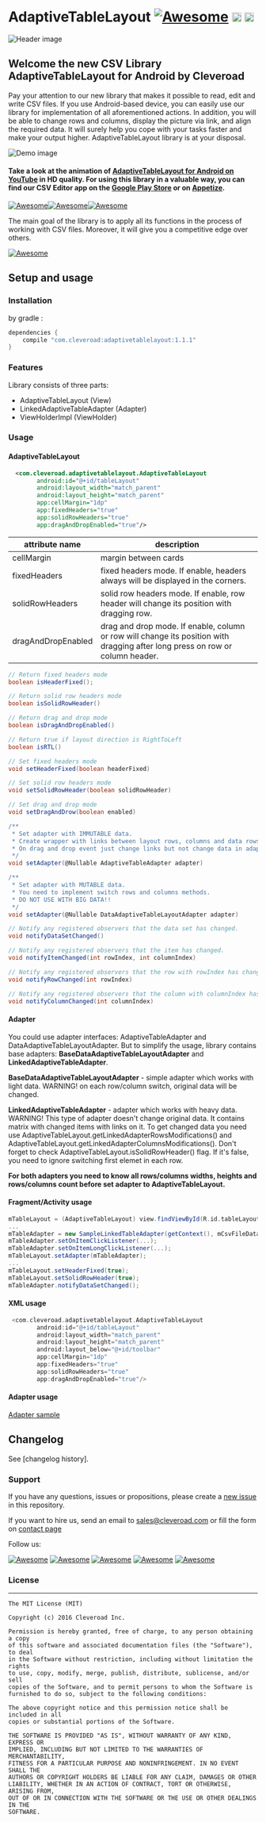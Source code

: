 # AdaptiveTableLayout [![Awesome](https://cdn.rawgit.com/sindresorhus/awesome/d7305f38d29fed78fa85652e3a63e154dd8e8829/media/badge.svg)](https://github.com/sindresorhus/awesome) <img src="https://www.cleveroad.com/public/comercial/label-android.svg" height="19"> <a href="https://www.cleveroad.com/?utm_source=github&utm_medium=label&utm_campaign=contacts"><img src="https://www.cleveroad.com/public/comercial/label-cleveroad.svg" height="19"></a>
![Header image](/images/header.png)

## Welcome the new CSV Library AdaptiveTableLayout for Android by Cleveroad

Pay your attention to our new library that makes it possible to read, edit and write CSV files. If you use Android-based device, you can easily use our library for implementation of all aforementioned actions. In addition, you will be able to change rows and columns, display the picture via link, and align the required data. It will surely help you cope with your tasks faster and make your output higher. AdaptiveTableLayout library is at your disposal.

![Demo image](/images/demo.gif)

#### Take a look at the animation of <strong><a target="_blank" href="https://www.youtube.com/watch?v=YTwpEPIlhuE">AdaptiveTableLayout for Android on YouTube</a></strong> in HD quality. For using this library in a valuable way, you can find our CSV Editor app on the <a target="_blank"  href="https://play.google.com/store/apps/details?id=com.cleveroad.tablelayout">Google Play Store</a> or on <a target="_blank"  href="https://appetize.io/app/wgacjavwr57fec241bq802gzcg?device=nexus5&scale=75&orientation=portrait&osVersion=7.0">Appetize</a>.
[![Awesome](/images/youtube.png)](https://www.youtube.com/watch?v=YTwpEPIlhuE)[![Awesome](/images/google-play.png)](https://play.google.com/store/apps/details?id=com.cleveroad.tablelayout)[![Awesome](/images/appertize.png)](https://appetize.io/app/wgacjavwr57fec241bq802gzcg?device=nexus5&scale=75&orientation=portrait&osVersion=7.0)

The main goal of the library is to apply all its functions in the process of working with CSV files. Moreover, it will give you a competitive edge over others. 

[![Awesome](/images/logo-footer.png)](https://www.cleveroad.com/?utm_source=github&utm_medium=label&utm_campaign=contacts)
<br/>
## Setup and usage
### Installation
by gradle : 
```groovy
dependencies {
    compile "com.cleveroad:adaptivetablelayout:1.1.1"
}
```
### Features ###
Library consists of three parts:
- AdaptiveTableLayout (View)
- LinkedAdaptiveTableAdapter (Adapter)
- ViewHolderImpl (ViewHolder)

### Usage ###
#### AdaptiveTableLayout ####
```XML
  <com.cleveroad.adaptivetablelayout.AdaptiveTableLayout
        android:id="@+id/tableLayout"
        android:layout_width="match_parent"
        android:layout_height="match_parent"      
        app:cellMargin="1dp"
        app:fixedHeaders="true"
        app:solidRowHeaders="true"
        app:dragAndDropEnabled="true"/>
```
|  attribute name | description |
|---|---|
| cellMargin  | margin between cards |
| fixedHeaders  | fixed headers mode. If enable, headers always will be displayed in the corners. |
| solidRowHeaders  | solid row headers mode. If enable, row header will change its position with dragging row. |
| dragAndDropEnabled | drag and drop mode. If enable, column or row will change its position with dragging after long press on row or column header. |

```groovy
// Return fixed headers mode
boolean isHeaderFixed(); 

// Return solid row headers mode
boolean isSolidRowHeader()

// Return drag and drop mode
boolean isDragAndDropEnabled()

// Return true if layout direction is RightToLeft
boolean isRTL()

// Set fixed headers mode
void setHeaderFixed(boolean headerFixed)

// Set solid row headers mode
void setSolidRowHeader(boolean solidRowHeader)

// Set drag and drop mode
void setDragAndDrow(boolean enabled)

/**
 * Set adapter with IMMUTABLE data.
 * Create wrapper with links between layout rows, columns and data rows, columns.
 * On drag and drop event just change links but not change data in adapter.
 */
void setAdapter(@Nullable AdaptiveTableAdapter adapter)

/**
 * Set adapter with MUTABLE data.
 * You need to implement switch rows and columns methods.    
 * DO NOT USE WITH BIG DATA!!
 */
void setAdapter(@Nullable DataAdaptiveTableLayoutAdapter adapter)

// Notify any registered observers that the data set has changed.
void notifyDataSetChanged()

// Notify any registered observers that the item has changed.
void notifyItemChanged(int rowIndex, int columnIndex)

// Notify any registered observers that the row with rowIndex has changed.
void notifyRowChanged(int rowIndex)

// Notify any registered observers that the column with columnIndex has changed.
void notifyColumnChanged(int columnIndex)
```
#### Adapter ####
You could use adapter interfaces: AdaptiveTableAdapter and DataAdaptiveTableLayoutAdapter. But to simplify the usage, library contains base adapters: <b>BaseDataAdaptiveTableLayoutAdapter</b> and <b>LinkedAdaptiveTableAdapter</b>.

<b>BaseDataAdaptiveTableLayoutAdapter</b> - simple adapter which works with light data. WARNING! on each row/column switch, original data will be changed. 

<b>LinkedAdaptiveTableAdapter</b> - adapter which works with heavy data. WARNING! This type of adapter doesn't change original data. It contains matrix with changed items with links on it. To get changed data you need use AdaptiveTableLayout.getLinkedAdapterRowsModifications() and AdaptiveTableLayout.getLinkedAdapterColumnsModifications().
Don't forget to check AdaptiveTableLayout.isSolidRowHeader() flag. If it's false, you need to ignore switching first elemet in each row.

<b>For both adapters you need to know all rows/columns widths, heights and rows/columns count before set adapter to AdaptiveTableLayout.</b>
#### Fragment/Activity usage ####
```groovy
mTableLayout = (AdaptiveTableLayout) view.findViewById(R.id.tableLayout);
...
mTableAdapter = new SampleLinkedTableAdapter(getContext(), mCsvFileDataSource);
mTableAdapter.setOnItemClickListener(...);
mTableAdapter.setOnItemLongClickListener(...);
mTableLayout.setAdapter(mTableAdapter);
...
mTableLayout.setHeaderFixed(true);
mTableLayout.setSolidRowHeader(true);
mTableAdapter.notifyDataSetChanged();
```
#### XML usage ####
```groovy
 <com.cleveroad.adaptivetablelayout.AdaptiveTableLayout
        android:id="@+id/tableLayout"
        android:layout_width="match_parent"
        android:layout_height="match_parent"
        android:layout_below="@+id/toolbar"
        app:cellMargin="1dp"
        app:fixedHeaders="true"
        app:solidRowHeaders="true"
        app:dragAndDropEnabled="true"/>
```
#### Adapter usage ####
<a href="sample/src/main/java/com/cleveroad/sample/adapter/SampleLinkedTableAdapter.java"> Adapter sample </a>

## Changelog
See [changelog history].

### Support ###
If you have any questions, issues or propositions, please create a <a href="../../issues/new">new issue</a> in this repository.

If you want to hire us, send an email to sales@cleveroad.com or fill the form on <a href="https://www.cleveroad.com/contact">contact page</a>

Follow us:

[![Awesome](/images/social/facebook.png)](https://www.facebook.com/cleveroadinc/)   [![Awesome](/images/social/twitter.png)](https://twitter.com/cleveroadinc)   [![Awesome](/images/social/google.png)](https://plus.google.com/+CleveroadInc)   [![Awesome](/images/social/linkedin.png)](https://www.linkedin.com/company/cleveroad-inc-)   [![Awesome](/images/social/youtube.png)](https://www.youtube.com/channel/UCFNHnq1sEtLiy0YCRHG2Vaw)
<br/>
### License ###
* * *
    The MIT License (MIT)
    
    Copyright (c) 2016 Cleveroad Inc.
    
    Permission is hereby granted, free of charge, to any person obtaining a copy
    of this software and associated documentation files (the "Software"), to deal
    in the Software without restriction, including without limitation the rights
    to use, copy, modify, merge, publish, distribute, sublicense, and/or sell
    copies of the Software, and to permit persons to whom the Software is
    furnished to do so, subject to the following conditions:
    
    The above copyright notice and this permission notice shall be included in all
    copies or substantial portions of the Software.
    
    THE SOFTWARE IS PROVIDED "AS IS", WITHOUT WARRANTY OF ANY KIND, EXPRESS OR
    IMPLIED, INCLUDING BUT NOT LIMITED TO THE WARRANTIES OF MERCHANTABILITY,
    FITNESS FOR A PARTICULAR PURPOSE AND NONINFRINGEMENT. IN NO EVENT SHALL THE
    AUTHORS OR COPYRIGHT HOLDERS BE LIABLE FOR ANY CLAIM, DAMAGES OR OTHER
    LIABILITY, WHETHER IN AN ACTION OF CONTRACT, TORT OR OTHERWISE, ARISING FROM,
    OUT OF OR IN CONNECTION WITH THE SOFTWARE OR THE USE OR OTHER DEALINGS IN THE
    SOFTWARE.

